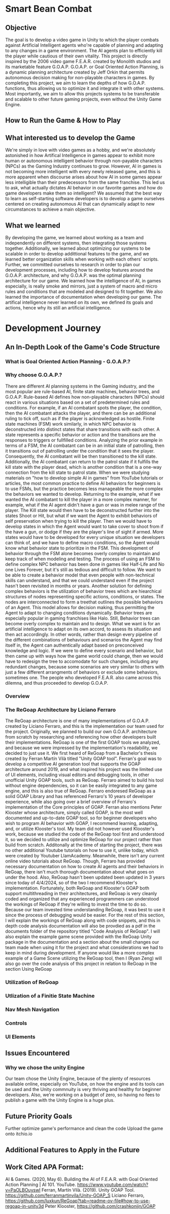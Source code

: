# Smart Bean Combat

## Objective
The goal is to develop a video game in Unity to which the player combats against Artificial Intelligent agents who're capable of planning and adapting to any changes in a game environment. The AI agents plan to efficiently kill the player while cautious of their own vitality. This project is directly inspired by the 2006 video game F.E.A.R. created by Monolith studios and its marketable feature G.O.A.P. G.O.A.P. or Goal Oriented Action Planning, is a dynamic planning architecture created by Jeff Orkin that permits autonomous decision making for non-playable characters in games. By completing this project, we aim to learn the depths of how G.O.A.P. functions, thus allowing us to optimize it and integrate it with other systems. Most importantly, we aim to allow this projects systems to be transferable and scalable to other future gaming projects, even without the Unity Game Engine.
## How to Run the Game & How to Play

## What interested us to develop the Game
We're simply in love with video games as a hobby, and we're absolutely astonished in how Artifical Intelligence in games appear to exhibit more human or autonomous intelligent behavior through non-payable characters (NPCs) as the Gaming Industry continues to grow. However, AI in games is not becoming more intelligent with every newly released game, and this is more apparent when discourse arises about how AI in some games appear less intelligible than their predecessors from the same franchise. This led us to ask, what actually dictates AI behavior in our favorite games and how do game developers make them so intelligent? We assumed that the best way to learn as self-starting software developers is to develop a game ourselves centered on creating autonomous AI that can dynamically adapt to new circumstances to achieve a main objective.

## What we learned
By developing the game, we learned about working as a team and independently on different systems, then integrating those systems together. Additionally, we learned about optimizing our systems to be scalable in order to develop addittional features to the game, and we learned better organization skills when working with each others' scripts.
Further, we committed ourselves to research in order to plan our development processes, including how to develop features around the G.O.A.P. architecture, and why G.O.A.P. was the optimal planning architecture for our game.
We learned how the intelligence of AI, in games especially, is really smoke and mirrors, just a system of macro and micro rules and conditions that are modeled and designed to fit together.
We also learned the importance of documentation when developing our game.
The artifical intelligence never learned on its own, we defined its goals and actions, hence why its still an artificial intelligence.

# Development Journey

## An In-Depth Look of the Game's Code Structure

### What is Goal Oriented Action Planning - G.O.A.P.?


### Why choose G.O.A.P.?
There are different AI planning systems in the Gaming industry, and the most popular are rule-based AI, finite state machines, behavior trees, and G.O.A.P. Rule-based AI defines how non-playable characters (NPCs) should react in various situations based on a set of predetermined rules and conditions. For example, if an AI combatant spots the player, the condition, then the AI combatant attacks the player, and there can be an additional ruling to tick off, such as if the player is acknowledged as hostile. Finite state machines (FSM) work similarly, in which NPC behavior is deconstructed into distinct states that share transitions with each other. A state represents a specific behavior or action and the transitions are the responses to triggers or fullfilled conditions. Analyzing the prior example in terms of a FSM, the AI combatant can be in an initial state of patrolling, then it transitions out of patrolling under the condition that it sees the player. Consequently, the AI combatant will be then transitioned to the kill state. Additionally, the AI combatant can return to the patrol state if it fulfills the kill state with the player dead, which is another condition that is a one-way connection from the kill state to patrol state.
When we were studying materials on "how to develop simple AI in games" from YouTube tutorials or articles, the most common practice to define AI behaviors for beginners is to use FSMs, but the practice becomes less manageable the more complex the behaviors we wanted to develop. Returning to the example, what if we wanted the AI combatant to kill the player in a more complex manner, for example, what if the AI agent didn't have a gun or was in melee range of the player. The Kill state would then have to be deconstructed further into the states Shoot or Hit, but what if we want the Agent to exhibit behaviors of self preservation when trying to kill the player. Then we would have to develop states in which the Agent would want to take cover to shoot from if the have a gun, or dodge if they are the player's line of sight if armed. More states would have to be developed for every unique situation we developers can think of, and we have to define macro conditions, so the Agent would know what behavior state to prioritize in the FSM.
This development of behavior through the FSM alone becomes overly complex to maintain and keep track of when modeling and testing. The process of using an FSM to define complex NPC behavior has been done in games like Half-Life and No one Lives Forever, but it's still as tedious and difficult to follow. We want to be able to create a behavior model that even people with non-technical skills can understand, and that we could understand even if the project hasn't been revisited in months or years.
Another solution for defining complex behaviors is the utilization of behavior trees which are hiearchical structures of nodes representing specific actions, conditions, or states. The nodes are interconnected to form a treethat outlines the possible behaviors of an Agent. This model allows for decision making, thus permitting the Agent to adapt to changing conditions dynamically. Behavior trees are especially popular in gaming franchises like Halo.
Still, Behavior trees can become overly complex to maintain and to design. What we want is for an artificial intelligence to adapt on its own accord, to assess its situation and then act accordingly. In other words, rather than design every pipeline of the different combinations of behaviours and scenarios the Agent may find itself in, the Agent can authentically adapt based on preconceived knowledge and logic. If we were to define every scenario and behavior, but then came up with ways how the game world could change, then we would have to redesign the tree to accomodate for such changes, including any redundant changes, because some scenarios are very similar to others with just a few different arrangments of behaviors or exclude some behaviors, sometimes one.
The people who developed F.E.A.R. also came across this dilemna, and thus proceeded to develop G.O.A.P.

### Overview
  
### The ReGoap Architecture by Liciano Ferraro
  The ReGoap architecture is one of many implementations of G.O.A.P. created by Liciano Ferraro, and this is the implementation our team used for the project. Originally, we planned to build our own G.O.A.P. architecture from scratch by researching and referencing how other developers built their implementations. ReGoap is one of the first GOAP tools we analyzed, and because we were impressed by the implementation's readability, we decided to just use it. We first heard of ReGoap from a Bachelor's thesis created by Ferran Martín Vilà titled "Unity GOAP tool". Ferran's goal was to develop a competitive AI generation tool that supports the GOAP architecture around 2019, and what inspired his project was the limited use of UI elements, including visual editors and debugging tools, in other unofficial Unity GOAP tools, such as ReGoap. Ferraro aimed to build his tool without engine dependencies, so it can be easily integrated to any game engine, and this is also true of ReGoap. Ferraro endoresed ReGoap as a solid GOAP Library and has referenced Ferraro's 10 years of developer experience, while also going over a brief overview of Ferraro's implementation of the Core principles of GOAP.
  Ferran also mentions Peter Klooster whose architecture, simply called GOAP, is the most well documented and up-to-date GOAP tool, so for beginner developers who wish to program AI behavior with GOAP, I recommend learning, adapting, and, or utilize Klooster's tool. My team did not however used Klooster's work, because we studied the code of the ReGoap tool first and understood it, so we decided to utilize and optimize ReGoap for our project rather than build from scratch. Additonally at the time of starting the project, there was no other additional Youtube tutorials on how to use it, unlike today, which were created by Youtuber LlamAcademy. Meanwhile, there isn't any current online video tutorials about ReGoap. Though, Ferraro has provided necessary documentation on how to create AI agents and their behaviors in ReGoap, there isn't much thorough documentation about what goes on under the hood. Also, ReGoap hasn't been updated been updated in 3 years since today of 4/4/2024, so of the two I recommend Klooster's implementation.
  Fortunately, both ReGoap and Klooster's GOAP both support multithreading in their architectures, and ReGoap is very cleanly coded and organized that any experienced programmers can understood the workings of ReGoap if they're willing to invest the time to do so. Because our team invested time understanding ReGoap, it was best to use it since the process of debugging would be easier. For the rest of this section, I will explain the workings of ReGoap along with code snippets, and this in depth code analysis documentation will also be provdied as a pdf in the documents folder of the repository titled "Code Analysis of ReGoap". I will also explain the example game scene provided with the ReGoap Unity package in the documentation and a section about the small changes our team made when using it for the project and what considerations we had to keep in mind during development.
  If anyone would like a more complex example of a Game Scene utilizing the ReGoap tool, then I (Ryan Zeng) will also go over the code analysis of this project in relation to ReGoap in the section Using ReGoap

### Utilization of ReGoap

### Utlization of a Finitie State Machine

### Nav Mesh Navigation

### Controls

### UI Elements

## Issues Encountered

### Why we chose the unity Engine
Our team chose the Unity Engine, because of the plenty of resources available online, especially on YouTube, on how the engine and its tools can be used and the Unity commnuity is very thriving and healthy for beginner developers. Also, we're working on a budget of zero, so having no fees to publish a game with the Unity Engine is a huge plus.


## Future Priority Goals
Further optimize game's performance and clean the code
Upload the game onto itchio.io
## Additional Features to Apply in the Future

## Work Cited APA Format:
AI & Games. (2020, May 6). Building the AI of F.E.A.R. with Goal Oriented Action Planning | AI 101. YouTube. https://www.youtube.com/watch?v=PaOLBOuyswI
Ferran, Martín Vilà. (2019). Unity GOAP Tool. https://github.com/ferranmartinvila/Unity-GOAP_S
Liciano Ferraro, https://github.com/luxkun/ReGoap?tab=readme-ov-file#how-to-use-regoap-in-unity3d
Peter Klooster, https://github.com/crashkonijn/GOAP
